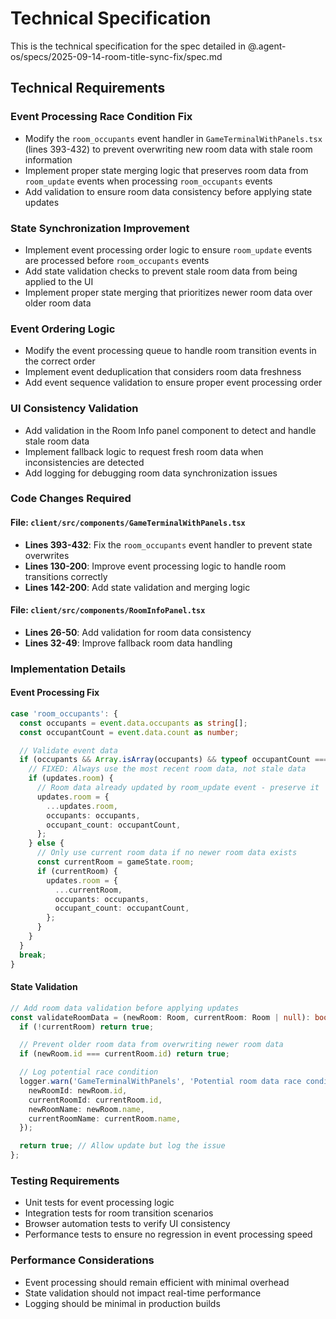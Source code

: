 # Technical Specification

This is the technical specification for the spec detailed in @.agent-os/specs/2025-09-14-room-title-sync-fix/spec.md

## Technical Requirements

### Event Processing Race Condition Fix
- Modify the `room_occupants` event handler in `GameTerminalWithPanels.tsx` (lines 393-432) to prevent overwriting new room data with stale room information
- Implement proper state merging logic that preserves room data from `room_update` events when processing `room_occupants` events
- Add validation to ensure room data consistency before applying state updates

### State Synchronization Improvement
- Implement event processing order logic to ensure `room_update` events are processed before `room_occupants` events
- Add state validation checks to prevent stale room data from being applied to the UI
- Implement proper state merging that prioritizes newer room data over older room data

### Event Ordering Logic
- Modify the event processing queue to handle room transition events in the correct order
- Implement event deduplication that considers room data freshness
- Add event sequence validation to ensure proper event processing order

### UI Consistency Validation
- Add validation in the Room Info panel component to detect and handle stale room data
- Implement fallback logic to request fresh room data when inconsistencies are detected
- Add logging for debugging room data synchronization issues

### Code Changes Required

#### File: `client/src/components/GameTerminalWithPanels.tsx`
- **Lines 393-432**: Fix the `room_occupants` event handler to prevent state overwrites
- **Lines 130-200**: Improve event processing logic to handle room transitions correctly
- **Lines 142-200**: Add state validation and merging logic

#### File: `client/src/components/RoomInfoPanel.tsx`
- **Lines 26-50**: Add validation for room data consistency
- **Lines 32-49**: Improve fallback room data handling

### Implementation Details

#### Event Processing Fix
```typescript
case 'room_occupants': {
  const occupants = event.data.occupants as string[];
  const occupantCount = event.data.count as number;

  // Validate event data
  if (occupants && Array.isArray(occupants) && typeof occupantCount === 'number') {
    // FIXED: Always use the most recent room data, not stale data
    if (updates.room) {
      // Room data already updated by room_update event - preserve it
      updates.room = {
        ...updates.room,
        occupants: occupants,
        occupant_count: occupantCount,
      };
    } else {
      // Only use current room data if no newer room data exists
      const currentRoom = gameState.room;
      if (currentRoom) {
        updates.room = {
          ...currentRoom,
          occupants: occupants,
          occupant_count: occupantCount,
        };
      }
    }
  }
  break;
}
```

#### State Validation
```typescript
// Add room data validation before applying updates
const validateRoomData = (newRoom: Room, currentRoom: Room | null): boolean => {
  if (!currentRoom) return true;

  // Prevent older room data from overwriting newer room data
  if (newRoom.id === currentRoom.id) return true;

  // Log potential race condition
  logger.warn('GameTerminalWithPanels', 'Potential room data race condition detected', {
    newRoomId: newRoom.id,
    currentRoomId: currentRoom.id,
    newRoomName: newRoom.name,
    currentRoomName: currentRoom.name,
  });

  return true; // Allow update but log the issue
};
```

### Testing Requirements
- Unit tests for event processing logic
- Integration tests for room transition scenarios
- Browser automation tests to verify UI consistency
- Performance tests to ensure no regression in event processing speed

### Performance Considerations
- Event processing should remain efficient with minimal overhead
- State validation should not impact real-time performance
- Logging should be minimal in production builds
